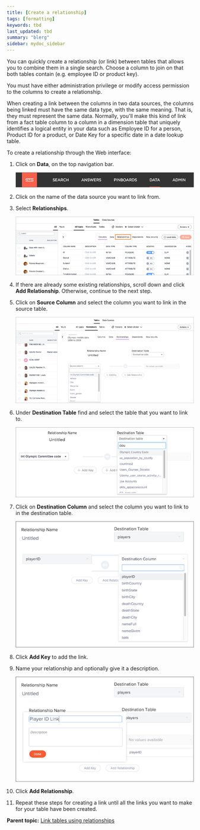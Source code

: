 ```yaml
---
title: [Create a relationship]
tags: [formatting]
keywords: tbd
last_updated: tbd
summary: "blerg"
sidebar: mydoc_sidebar
---
```

You can quickly create a relationship \(or link\) between tables that allows you to combine them in a single search. Choose a column to join on that both tables contain \(e.g. employee ID or product key\).

You must have either administration privilege or modify access permission to the columns to create a relationship.

When creating a link between the columns in two data sources, the columns being linked must have the same data type, with the same meaning. That is, they must represent the same data. Normally, you'll make this kind of link from a fact table column to a column in a dimension table that uniquely identifies a logical entity in your data such as Employee ID for a person, Product ID for a product, or Date Key for a specific date in a date lookup table.

To create a relationship through the Web interface:

1.   Click on **Data**, on the top navigation bar.

     ![](../../shared/conrefs/../../images/data_icon.png "Data")

2.   Click on the name of the data source you want to link from.
3.  Select **Relationships**.

     ![](../../shared/conrefs/../../images/select_relationships.png "Select Relationships")

4.   If there are already some existing relationships, scroll down and click **Add Relationship**. Otherwise, continue to the next step.
5.   Click on **Source Column** and select the column you want to link in the source table.

     ![](../../images/create_relationship_2.png "Select a Source Column")

6.   Under **Destination Table** find and select the table that you want to link to.

     ![](../../images/create_relationship_3.png "Find and select a Destination Table")

7.   Click on **Destination Column** and select the column you want to link to in the destination table.

     ![](../../images/create_relationship_4.png "Select the Destination Column")

8.   Click **Add Key** to add the link.
9.   Name your relationship and optionally give it a description.

     ![](../../images/create_relationship_5.png "Name the Relationship")

10.  Click **Add Relationship**.
11.  Repeat these steps for creating a link until all the links you want to make for your table have been created.

**Parent topic:** [Link tables using relationships](../../admin/data_modeling/about_relationships.html)
